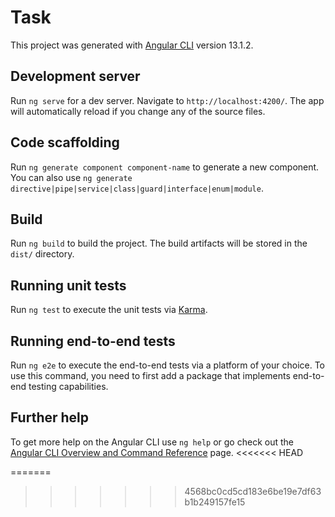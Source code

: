 # Task

This project was generated with [Angular CLI](https://github.com/angular/angular-cli) version 13.1.2.

## Development server

Run `ng serve` for a dev server. Navigate to `http://localhost:4200/`. The app will automatically reload if you change any of the source files.

## Code scaffolding

Run `ng generate component component-name` to generate a new component. You can also use `ng generate directive|pipe|service|class|guard|interface|enum|module`.

## Build

Run `ng build` to build the project. The build artifacts will be stored in the `dist/` directory.

## Running unit tests

Run `ng test` to execute the unit tests via [Karma](https://karma-runner.github.io).

## Running end-to-end tests

Run `ng e2e` to execute the end-to-end tests via a platform of your choice. To use this command, you need to first add a package that implements end-to-end testing capabilities.

## Further help

To get more help on the Angular CLI use `ng help` or go check out the [Angular CLI Overview and Command Reference](https://angular.io/cli) page.
<<<<<<< HEAD


=======
<!-- ********************************************************************************************************************************************************************** -->
>>>>>>> 4568bc0cd5cd183e6be19e7df63b1b249157fe15
<!-- 
-- To create main Project 
ng new task

-- To create Modules, Components and Services
ng generate component login
ng generate component signup

-- ng generate module homepage --routing
ng generate component dashboard
ng generate component header

-- ng g s common
ng generate service api
ng generate service auth
ng generate guard auth


-- To add and install packages
npm install @angular/cli
ng add @fortawesome/angular-fontawesome
ng add @angular/material
npm install @swimlane/ngx-datatable
npm install sweetalert2
npm install ng2-charts chart.js --save 

-- Running Process:
## For http://localhost:4200/
npm start or ng serve

## For http://localhost:3000/
json-server --watch db.json

-->

